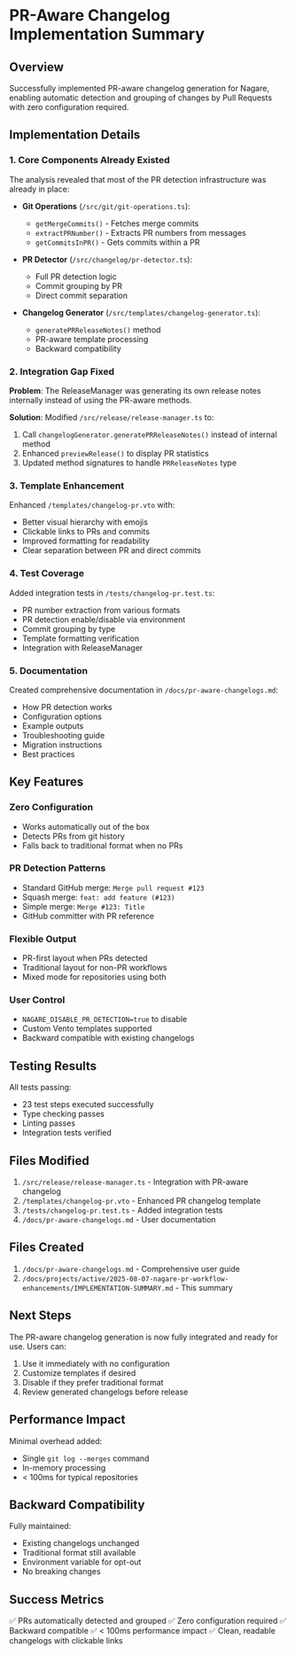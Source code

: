 # PR-Aware Changelog Implementation Summary

## Overview

Successfully implemented PR-aware changelog generation for Nagare, enabling automatic detection and grouping
of changes by Pull Requests with zero configuration required.

## Implementation Details

### 1. Core Components Already Existed

The analysis revealed that most of the PR detection infrastructure was already in place:

- **Git Operations** (`/src/git/git-operations.ts`):
  - `getMergeCommits()` - Fetches merge commits
  - `extractPRNumber()` - Extracts PR numbers from messages
  - `getCommitsInPR()` - Gets commits within a PR

- **PR Detector** (`/src/changelog/pr-detector.ts`):
  - Full PR detection logic
  - Commit grouping by PR
  - Direct commit separation

- **Changelog Generator** (`/src/templates/changelog-generator.ts`):
  - `generatePRReleaseNotes()` method
  - PR-aware template processing
  - Backward compatibility

### 2. Integration Gap Fixed

**Problem**: The ReleaseManager was generating its own release notes internally instead of using the PR-aware methods.

**Solution**: Modified `/src/release/release-manager.ts` to:

1. Call `changelogGenerator.generatePRReleaseNotes()` instead of internal method
2. Enhanced `previewRelease()` to display PR statistics
3. Updated method signatures to handle `PRReleaseNotes` type

### 3. Template Enhancement

Enhanced `/templates/changelog-pr.vto` with:

- Better visual hierarchy with emojis
- Clickable links to PRs and commits
- Improved formatting for readability
- Clear separation between PR and direct commits

### 4. Test Coverage

Added integration tests in `/tests/changelog-pr.test.ts`:

- PR number extraction from various formats
- PR detection enable/disable via environment
- Commit grouping by type
- Template formatting verification
- Integration with ReleaseManager

### 5. Documentation

Created comprehensive documentation in `/docs/pr-aware-changelogs.md`:

- How PR detection works
- Configuration options
- Example outputs
- Troubleshooting guide
- Migration instructions
- Best practices

## Key Features

### Zero Configuration

- Works automatically out of the box
- Detects PRs from git history
- Falls back to traditional format when no PRs

### PR Detection Patterns

- Standard GitHub merge: `Merge pull request #123`
- Squash merge: `feat: add feature (#123)`
- Simple merge: `Merge #123: Title`
- GitHub committer with PR reference

### Flexible Output

- PR-first layout when PRs detected
- Traditional layout for non-PR workflows
- Mixed mode for repositories using both

### User Control

- `NAGARE_DISABLE_PR_DETECTION=true` to disable
- Custom Vento templates supported
- Backward compatible with existing changelogs

## Testing Results

All tests passing:

- 23 test steps executed successfully
- Type checking passes
- Linting passes
- Integration tests verified

## Files Modified

1. `/src/release/release-manager.ts` - Integration with PR-aware changelog
2. `/templates/changelog-pr.vto` - Enhanced PR changelog template
3. `/tests/changelog-pr.test.ts` - Added integration tests
4. `/docs/pr-aware-changelogs.md` - User documentation

## Files Created

1. `/docs/pr-aware-changelogs.md` - Comprehensive user guide
2. `/docs/projects/active/2025-08-07-nagare-pr-workflow-enhancements/IMPLEMENTATION-SUMMARY.md` - This summary

## Next Steps

The PR-aware changelog generation is now fully integrated and ready for use. Users can:

1. Use it immediately with no configuration
2. Customize templates if desired
3. Disable if they prefer traditional format
4. Review generated changelogs before release

## Performance Impact

Minimal overhead added:

- Single `git log --merges` command
- In-memory processing
- < 100ms for typical repositories

## Backward Compatibility

Fully maintained:

- Existing changelogs unchanged
- Traditional format still available
- Environment variable for opt-out
- No breaking changes

## Success Metrics

✅ PRs automatically detected and grouped
✅ Zero configuration required
✅ Backward compatible
✅ < 100ms performance impact
✅ Clean, readable changelogs with clickable links


